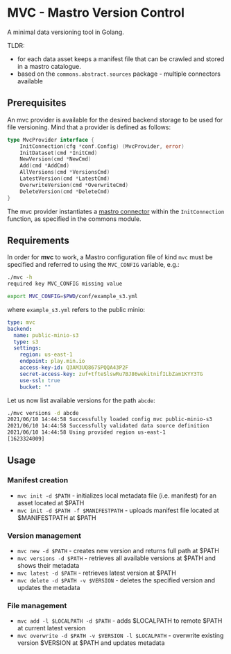 # MVC - Mastro Version Control
A minimal data versioning tool in Golang.

TLDR:
* for each data asset keeps a manifest file that can be crawled and stored in a mastro catalogue.  
* based on the `commons.abstract.sources` package - multiple connectors available 

## Prerequisites

An mvc provider is available for the desired backend storage to be used for file versioning. 
Mind that a provider is defined as follows: 
```go
type MvcProvider interface {
	InitConnection(cfg *conf.Config) (MvcProvider, error)
	InitDataset(cmd *InitCmd)
	NewVersion(cmd *NewCmd)
	Add(cmd *AddCmd)
	AllVersions(cmd *VersionsCmd)
	LatestVersion(cmd *LatestCmd)
	OverwriteVersion(cmd *OverwriteCmd)
	DeleteVersion(cmd *DeleteCmd)
}
```
The mvc provider instantiates a [mastro connector](../doc/CONNECTORS.md) within the `InitConnection` function, as specified in the commons module.

## Requirements

In order for **mvc** to work, a Mastro configuration file of kind `mvc` must be specified and referred to using the `MVC_CONFIG` variable, e.g.:

```bash
./mvc -h
required key MVC_CONFIG missing value
```

```bash
export MVC_CONFIG=$PWD/conf/example_s3.yml
```

where `example_s3.yml` refers to the public minio:

```yaml
type: mvc
backend:
  name: public-minio-s3
  type: s3
  settings:
    region: us-east-1
    endpoint: play.min.io
    access-key-id: Q3AM3UQ867SPQQA43P2F
    secret-access-key: zuf+tfteSlswRu7BJ86wekitnifILbZam1KYY3TG
    use-ssl: true
    bucket: ""
```

Let us now list available versions for the path `abcde`:

```bash
./mvc versions -d abcde
2021/06/10 14:44:58 Successfully loaded config mvc public-minio-s3
2021/06/10 14:44:58 Successfully validated data source definition
2021/06/10 14:44:58 Using provided region us-east-1
[1623324009]
```

## Usage

### Manifest creation
* `mvc init -d $PATH` - initializes local metadata file (i.e. manifest) for an asset located at $PATH
* `mvc init -d $PATH -f $MANIFESTPATH` - uploads manifest file located at $MANIFESTPATH at $PATH

### Version management
* `mvc new -d $PATH` - creates new version and returns full path at $PATH
* `mvc versions -d $PATH` - retrieves all available versions at $PATH and shows their metadata
* `mvc latest -d $PATH` - retrieves latest version at $PATH
* `mvc delete -d $PATH -v $VERSION` - deletes the specified version and updates the metadata

### File management
* `mvc add -l $LOCALPATH -d $PATH` - adds $LOCALPATH to remote $PATH at current latest version
* `mvc overwrite -d $PATH -v $VERSION -l $LOCALPATH` - overwrite existing version $VERSION at $PATH and updates metadata
